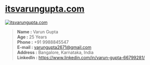 # <a target="_blank" class="url" href="http://itsvarungupta.com">itsvarungupta.com</a>

[![itsvarungupta.com](http://varungupta2671.planetcloudhosting.cf/develop/images/signature.png)](http://itsvarungupta.com)

> <b>Name :</b>  Varun Gupta <br/>
> <b>Age :</b> 25 Years <br/>
> <b>Phone :</b> +91 9988845547 <br/>
> <b>E-mail :</b> varungupta2671@gmail.com <br/>
> <b>Address :</b> Bangalore, Karnataka, India <br/>
> <b>LinkedIn :</b> <a target="_blank" class="url" href="https://www.linkedin.com/in/varun-gupta-66799281/">https://www.linkedin.com/in/varun-gupta-66799281/</a>
